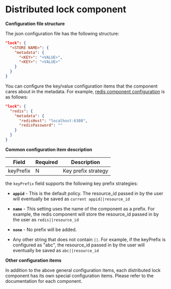 # Distributed lock component
**Configuration file structure**

The json configuration file has the following structure:
```json
"lock": {
  "<STORE NAME>": {
    "metadata": {
      "<KEY>": "<VALUE>",
      "<KEY>": "<VALUE>"
    }
  }
}
```
You can configure the key/value configuration items that the component cares about in the metadata. For example, [redis component configuration](https://github.com/mosn/layotto/blob/main/configs/config_lock_redis.json) is as follows:

```json
"lock": {
  "redis": {
    "metadata": {
      "redisHost": "localhost:6380",
      "redisPassword": ""
    }
  }
}
```

**Common configuration item description**

| Field | Required | Description |
| --- | --- | --- |
| keyPrefix | N | Key prefix strategy |


the `keyPrefix` field supports the following key prefix strategies:

* **`appid`** - This is the default policy. The resource_id passed in by the user will eventually be saved as `current appid||resource_id`

* **`name`** - This setting uses the name of the component as a prefix. For example, the redis component will store the resource_id passed in by the user as `redis||resource_id`

* **`none`** - No prefix will be added.

* Any other string that does not contain `||`. For example, if the keyPrefix is configured as "abc", the resource_id passed in by the user will eventually be saved as `abc||resource_id`


**Other configuration items**

In addition to the above general configuration items, each distributed lock component has its own special configuration items. Please refer to the documentation for each component.
